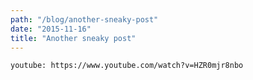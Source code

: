 ```yaml
---
path: "/blog/another-sneaky-post"
date: "2015-11-16"
title: "Another sneaky post"
---
```

`youtube: https://www.youtube.com/watch?v=HZR0mjr8nbo` 



